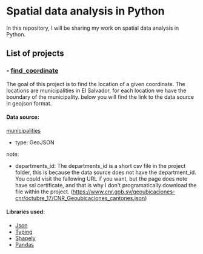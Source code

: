 # Spatial data analysis in Python

In this repository, I will be sharing my work on spatial data analysis in Python.

## List of projects

### - [find_coordinate](https://https://github.com/gfgh512/my-projects/SpatialDataAnalysis/find_coordinate.py)
The goal of this project is to find the location of a given
coordinate. The locations are municipalities in El Salvador,
for each location we have the boundary of the municipality.
below you will find the link to the data source in geojson format.

#### Data source:

[municipalities](https://www.cnr.gob.sv/geoubicaciones-cnr/2022/agosto/16/L%C3%8DMITES_MUNICIPALES_GEOJSON.zip)
- type: GeoJSON

note:
- departments_id: The departments_id is a short csv file in the project folder, this is because the data source does not have the department_id. You could visit the fallowing URL if you want, but the page does note have ssl certificate, and that is why I don't programatically download the file within the project.
(https://www.cnr.gob.sv/geoubicaciones-cnr/octubre_17/CNR_Geoubicaciones_cantones.json)

#### Libraries used:
- [Json](https://docs.python.org/3/library/json.html)
- [Typing](https://docs.python.org/3/library/typing.html)
- [Shapely](https://shapely.readthedocs.io/en/stable/)
- [Pandas](https://pandas.pydata.org/)